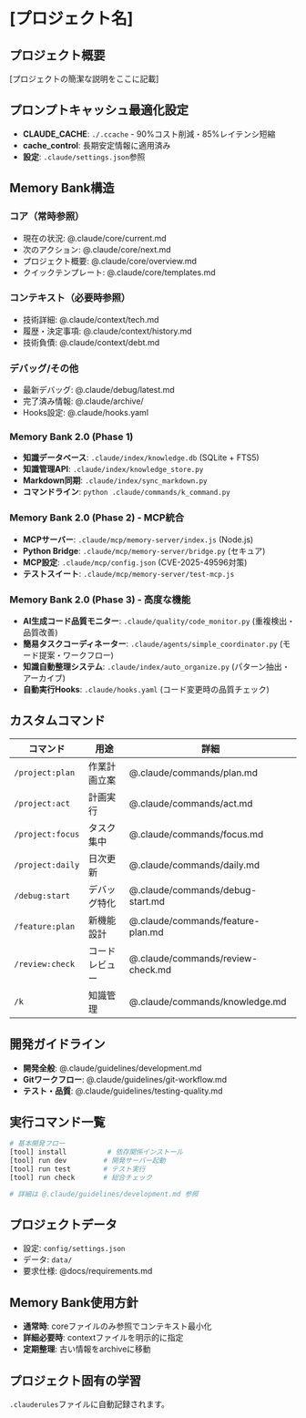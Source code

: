 # [プロジェクト名]

## プロジェクト概要
[プロジェクトの簡潔な説明をここに記載]

## プロンプトキャッシュ最適化設定
- **CLAUDE_CACHE**: `./.ccache` - 90%コスト削減・85%レイテンシ短縮
- **cache_control**: 長期安定情報に適用済み
- **設定**: `.claude/settings.json`参照

## Memory Bank構造
### コア（常時参照）
- 現在の状況: @.claude/core/current.md
- 次のアクション: @.claude/core/next.md
- プロジェクト概要: @.claude/core/overview.md
- クイックテンプレート: @.claude/core/templates.md

### コンテキスト（必要時参照）
- 技術詳細: @.claude/context/tech.md
- 履歴・決定事項: @.claude/context/history.md
- 技術負債: @.claude/context/debt.md

### デバッグ/その他
- 最新デバッグ: @.claude/debug/latest.md
- 完了済み情報: @.claude/archive/
- Hooks設定: @.claude/hooks.yaml

### Memory Bank 2.0 (Phase 1)
- **知識データベース**: `.claude/index/knowledge.db` (SQLite + FTS5)
- **知識管理API**: `.claude/index/knowledge_store.py`
- **Markdown同期**: `.claude/index/sync_markdown.py`
- **コマンドライン**: `python .claude/commands/k_command.py`

### Memory Bank 2.0 (Phase 2) - MCP統合
- **MCPサーバー**: `.claude/mcp/memory-server/index.js` (Node.js)
- **Python Bridge**: `.claude/mcp/memory-server/bridge.py` (セキュア)
- **MCP設定**: `.claude/mcp/config.json` (CVE-2025-49596対策)
- **テストスイート**: `.claude/mcp/memory-server/test-mcp.js`

### Memory Bank 2.0 (Phase 3) - 高度な機能
- **AI生成コード品質モニター**: `.claude/quality/code_monitor.py` (重複検出・品質改善)
- **簡易タスクコーディネーター**: `.claude/agents/simple_coordinator.py` (モード提案・ワークフロー)
- **知識自動整理システム**: `.claude/index/auto_organize.py` (パターン抽出・アーカイブ)
- **自動実行Hooks**: `.claude/hooks.yaml` (コード変更時の品質チェック)

## カスタムコマンド
| コマンド | 用途 | 詳細 |
|---------|------|------|
| `/project:plan` | 作業計画立案 | @.claude/commands/plan.md |
| `/project:act` | 計画実行 | @.claude/commands/act.md |
| `/project:focus` | タスク集中 | @.claude/commands/focus.md |
| `/project:daily` | 日次更新 | @.claude/commands/daily.md |
| `/debug:start` | デバッグ特化 | @.claude/commands/debug-start.md |
| `/feature:plan` | 新機能設計 | @.claude/commands/feature-plan.md |
| `/review:check` | コードレビュー | @.claude/commands/review-check.md |
| `/k` | 知識管理 | @.claude/commands/knowledge.md |

## 開発ガイドライン
- **開発全般**: @.claude/guidelines/development.md
- **Gitワークフロー**: @.claude/guidelines/git-workflow.md
- **テスト・品質**: @.claude/guidelines/testing-quality.md

## 実行コマンド一覧
```bash
# 基本開発フロー
[tool] install          # 依存関係インストール
[tool] run dev         # 開発サーバー起動
[tool] run test        # テスト実行
[tool] run check       # 総合チェック

# 詳細は @.claude/guidelines/development.md 参照
```

## プロジェクトデータ
- 設定: `config/settings.json`
- データ: `data/`
- 要求仕様: @docs/requirements.md

## Memory Bank使用方針
- **通常時**: coreファイルのみ参照でコンテキスト最小化
- **詳細必要時**: contextファイルを明示的に指定
- **定期整理**: 古い情報をarchiveに移動

## プロジェクト固有の学習
`.clauderules`ファイルに自動記録されます。